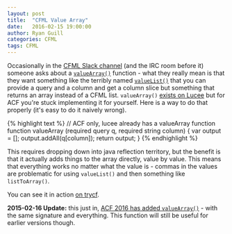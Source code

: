 ```yaml
---
layout: post
title:  "CFML Value Array"
date:   2016-02-15 19:00:00
author: Ryan Guill
categories: CFML
tags: CFML
---
```


Occasionally in the [CFML Slack channel](http://cfml-slack.herokuapp.com/) (and the IRC room before it) someone asks about a [`valueArray()`](http://cfdocs.org/valuearray) function - what they really mean is that they want something like the terribly named [`valueList()`](http://cfdocs.org/valuelist) that you can provide a query and a column and get a column slice but something that returns an array instead of a CFML list.  `valueArray()` [exists on Lucee](http://docs.lucee.org/reference/functions/valuearray.html) but for ACF you're stuck implementing it for yourself.  Here is a way to do that properly (it's easy to do it naively wrong).

<!-- break -->

{% highlight text %}
// ACF only, lucee already has a valueArray function
function valueArray (required query q, required string column) {
	var output = [];
	output.addAll(q[column]);
	return output;
}
{% endhighlight %}

This requires dropping down into java reflection territory, but the benefit is that it actually adds things to the array directly, value by value. This means that everything works no matter what the value is - commas in the values are problematic for using `valueList()` and then something like `listToArray()`.

You can see it in action [on trycf](http://trycf.com/gist/45481a49c17e95872523).

**2015-02-16 Update:** this just in, [ACF 2016 has added `valueArray()`](https://helpx.adobe.com/coldfusion/cfml-reference/coldfusion-functions/functions-t-z/valuearray.html#main-pars_header) - with the same signature and everything.  This function will still be useful for earlier versions though.
